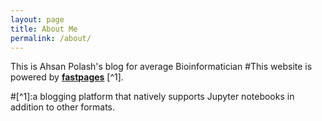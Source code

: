 ```yaml
---
layout: page
title: About Me
permalink: /about/
---
```


This is Ahsan Polash's blog for average Bioinformatician
#This website is powered by **[fastpages](https://github.com/fastai/fastpages)** [^1].



#[^1]:a blogging platform that natively supports Jupyter notebooks in addition to other formats.
